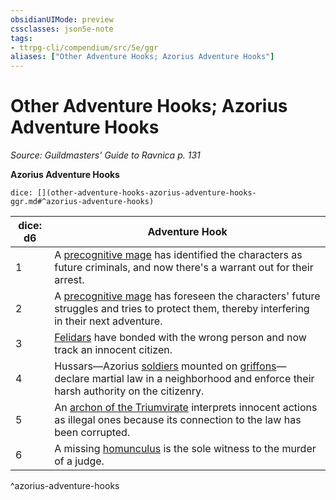 ```yaml
---
obsidianUIMode: preview
cssclasses: json5e-note
tags:
- ttrpg-cli/compendium/src/5e/ggr
aliases: ["Other Adventure Hooks; Azorius Adventure Hooks"]
---
```

# Other Adventure Hooks; Azorius Adventure Hooks
*Source: Guildmasters' Guide to Ravnica p. 131* 

**Azorius Adventure Hooks**

`dice: [](other-adventure-hooks-azorius-adventure-hooks-ggr.md#^azorius-adventure-hooks)`

| dice: d6 | Adventure Hook |
|----------|----------------|
| 1 | A [precognitive mage](3-Mechanics/CLI/bestiary/humanoid/precognitive-mage-ggr.md) has identified the characters as future criminals, and now there's a warrant out for their arrest. |
| 2 | A [precognitive mage](3-Mechanics/CLI/bestiary/humanoid/precognitive-mage-ggr.md) has foreseen the characters' future struggles and tries to protect them, thereby interfering in their next adventure. |
| 3 | [Felidars](3-Mechanics/CLI/bestiary/celestial/felidar-ggr.md) have bonded with the wrong person and now track an innocent citizen. |
| 4 | Hussars—Azorius [soldiers](3-Mechanics/CLI/bestiary/humanoid/soldier-ggr.md)  mounted on [griffons](3-Mechanics/CLI/bestiary/monstrosity/griffon.md)—declare martial law in a neighborhood and enforce their harsh authority on the citizenry. |
| 5 | An [archon of the Triumvirate](3-Mechanics/CLI/bestiary/celestial/archon-of-the-triumvirate-ggr.md) interprets innocent actions as illegal ones because its connection to the law has been corrupted. |
| 6 | A missing [homunculus](3-Mechanics/CLI/bestiary/construct/homunculus.md) is the sole witness to the murder of a judge. |
^azorius-adventure-hooks